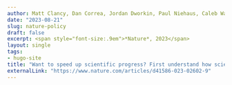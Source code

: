 ```yaml
---
author: Matt Clancy, Dan Correa, Jordan Dworkin, Paul Niehaus, Caleb Watney, & Heidi Williams
date: "2023-08-21"
slug: nature-policy
draft: false
excerpt: <span style="font-size:.9em">*Nature*, 2023</span>
layout: single
tags:
- hugo-site
title: "Want to speed up scientific progress? First understand how science policy works"
externalLink: "https://www.nature.com/articles/d41586-023-02602-9"
---
```


